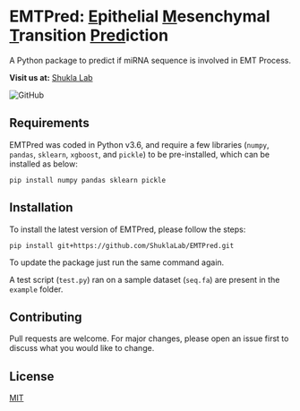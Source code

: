 # EMTPred: <ins>E</ins>pithelial <ins>M</ins>esenchymal <ins>T</ins>ransition <ins>Pred</ins>iction
A Python package to predict if miRNA sequence is involved in EMT Process.

**Visit us at:** [Shukla Lab](https://shuklalab.github.io/)

![GitHub](https://img.shields.io/github/license/ShuklaLab/EMTPred)

## Requirements

EMTPred was coded in Python v3.6, and require a few libraries (`numpy`, `pandas`, `sklearn`, `xgboost`, and `pickle`) to be pre-installed, which can be installed as below:

```
pip install numpy pandas sklearn pickle
```

## Installation

To install the latest version of EMTPred, please follow the steps:

```
pip install git+https://github.com/ShuklaLab/EMTPred.git
```

To update the package just run the same command again.

A test script (`test.py`) ran on a sample dataset (`seq.fa`) are present in the `example` folder.

## Contributing
Pull requests are welcome. For major changes, please open an issue first to discuss what you would like to change.

## License
[MIT](https://choosealicense.com/licenses/mit/)
